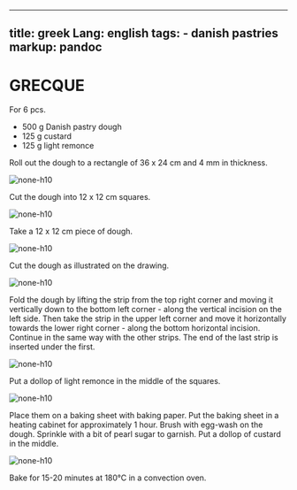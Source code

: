 
---
title: greek
Lang: english
tags: 
    - danish pastries 
markup: pandoc
---

# GRECQUE

For 6 pcs.

- 500 g Danish pastry dough
- 125 g custard
- 125 g light remonce

Roll out the dough to a rectangle of 36 x 24 cm and 4 mm in thickness.

![](/home/fred/.repo/traductions/recettes/svg/wi_gre1.svg "none-h10")

Cut the dough into 12 x 12 cm squares.

![](/home/fred/.repo/traductions/recettes/svg/wi_gre2.svg "none-h10")

Take a 12 x 12 cm piece of dough.

![](/home/fred/.repo/traductions/recettes/svg/wi_gre3.svg "none-h10")

Cut the dough as illustrated on the drawing.

![](/home/fred/.repo/traductions/recettes/svg/wi_gre4.svg "none-h10")

Fold the dough by lifting the strip from the top right corner and moving it vertically down to the bottom left corner - along the vertical incision on the left side.
Then take the strip in the upper left corner and move it horizontally towards the lower right corner - along the bottom horizontal incision.
Continue in the same way with the other strips.
The end of the last strip is inserted under the first.

![](/home/fred/.repo/traductions/recettes/svg/wi_gre5.svg "none-h10")

Put a dollop of light remonce in the middle of the squares.

![](/home/fred/.repo/traductions/recettes/svg/wi_gre6.svg "none-h10")

Place them on a baking sheet with baking paper.
Put the baking sheet in a heating cabinet for approximately 1 hour.
Brush with egg-wash on the dough.
Sprinkle with a bit of pearl sugar to garnish.
Put a dollop of custard in the middle.

![](/home/fred/.repo/traductions/recettes/svg/wi_gre7.svg "none-h10")

Bake for 15-20 minutes at 180°C in a convection oven.

